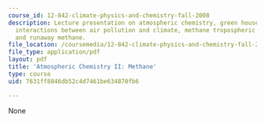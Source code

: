 ```yaml
---
course_id: 12-842-climate-physics-and-chemistry-fall-2008
description: Lecture presentation on atmospheric chemistry, green house gases, methane,
  interactions between air pollution and climate, methane tropospheric chemistry,
  and runaway methane.
file_location: /coursemedia/12-842-climate-physics-and-chemistry-fall-2008/7631ff8846db52c4d7461be634870fb6_part3_2.pdf
file_type: application/pdf
layout: pdf
title: 'Atmospheric Chemistry II: Methane'
type: course
uid: 7631ff8846db52c4d7461be634870fb6

---
```

None